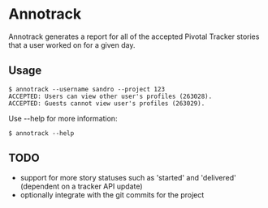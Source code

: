 Annotrack
=======
Annotrack generates a report for all of the accepted Pivotal Tracker stories that a user worked on for a given day.

Usage
-----
    $ annotrack --username sandro --project 123
    ACCEPTED: Users can view other user's profiles (263028). 
    ACCEPTED: Guests cannot view user's profiles (263029). 

Use --help for more information:

    $ annotrack --help

TODO
------------
 - support for more story statuses such as 'started' and 'delivered' (dependent on a tracker API update)
 - optionally integrate with the git commits for the project

